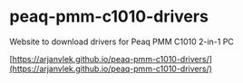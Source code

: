 # peaq-pmm-c1010-drivers
Website to download drivers for Peaq PMM C1010 2-in-1 PC

[https://arjanvlek.github.io/peaq-pmm-c1010-drivers/](https://arjanvlek.github.io/peaq-pmm-c1010-drivers/)

